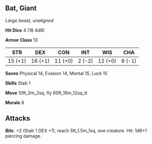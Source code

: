 ## Bat, Giant

*Large beast, unaligned*

**Hit Dice** 4 (18 4d8)

**Armor Class** 13

| STR     | DEX     | CON     | INT     | WIS     | CHA     |
|---------|---------|---------|---------|---------|---------|
| 15 (+1) | 16 (+1) | 11 (+0) |  2 (-2) | 12 (+0) |  6 (-1) |

**Saves** Physical 14, Evasion 14, Mental 15, Luck 15

**Skills** Stab 1

**Move** 10ft\_3m\_2sq, fly 60ft\_18m\_12sq\_tt

**Morale** 8

## Attacks

***Bite.*** +2 (Stab 1 DEX +1), reach 5ft\_1.5m\_1sq, one creature. Hit: 1d6+1 piercing damage.

